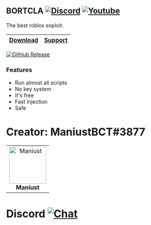 ## BORTCLA [![Discord](https://img.shields.io/badge/Discord-Bortcla-%237289da?&style=flat&logo=Discord&url=https%3A%2F%2Fdiscord.gg%VYdrChWGRc)](https://discord.gg/VYdrChWGRc) [![Youtube](https://img.shields.io/badge/YouTube-Maniust-%23e05d44da?&style=flat&logo=YouTube&logoColor=red&url=https%3A%2F%youtube.com%channel%UCvrK-_fQCcizvkqOzr0xruA)](https://youtube.com/channel/UCvrK-_fQCcizvkqOzr0xruA)

The best roblox exploit.

| [Download](https://github.com/Maniust/Bortcla/releases/tag/v0.2.1-alpha) | [Support](https://discord.gg/Axhk9NzZdv) |
| :---: | :---: |

[![GitHub Release](https://img.shields.io/github/release/Maniust/Bortcla.svg?style=flat)]()  

### Features

- Run almost all scripts
- No key system
- It's free
- Fast injection
- Safe

# Creator: ManiustBCT#3877

<table>
<tr>
<td align="center">
    <img src="https://cdn.discordapp.com/avatars/758118707037208657/279878e616cd7089f4d4d6c5b4bddfa0.webp" width="100px;" alt="Maniust"/><br />
    <strong>Maniust</strong><br />
</td>
</tr>
</table>

# Discord [![Chat](https://img.shields.io/discord/764535564253790239.svg?color=7289DA)](https://discord.gg/YQW34xsM8S)
